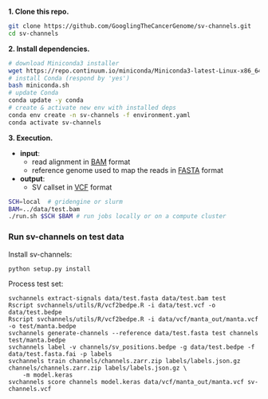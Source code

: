 **1. Clone this repo.**

```bash
git clone https://github.com/GooglingTheCancerGenome/sv-channels.git
cd sv-channels
```

**2. Install dependencies.**

```bash
# download Miniconda3 installer
wget https://repo.continuum.io/miniconda/Miniconda3-latest-Linux-x86_64.sh -O miniconda.sh
# install Conda (respond by 'yes')
bash miniconda.sh
# update Conda
conda update -y conda
# create & activate new env with installed deps
conda env create -n sv-channels -f environment.yaml
conda activate sv-channels
```

**3. Execution.**

-   **input**:
    - read alignment in [BAM](https://samtools.github.io/hts-specs/SAMv1.pdf) format
    - reference genome used to map the reads in [FASTA](https://www.ncbi.nlm.nih.gov/BLAST/fasta.shtml) format
-   **output**:
    - SV callset in [VCF](https://samtools.github.io/hts-specs/VCFv4.3.pdf) format

```bash
SCH=local  # gridengine or slurm
BAM=../data/test.bam
./run.sh $SCH $BAM # run jobs locally or on a compute cluster
```
### Run sv-channels on test data
Install sv-channels:
```commandline
python setup.py install
```
Process test set:
```commandline
svchannels extract-signals data/test.fasta data/test.bam test
Rscript svchannels/utils/R/vcf2bedpe.R -i data/test.vcf -o data/test.bedpe
Rscript svchannels/utils/R/vcf2bedpe.R -i data/vcf/manta_out/manta.vcf -o test/manta.bedpe
svchannels generate-channels --reference data/test.fasta test channels test/manta.bedpe
svchannels label -v channels/sv_positions.bedpe -g data/test.bedpe -f data/test.fasta.fai -p labels
svchannels train channels/channels.zarr.zip labels/labels.json.gz channels/channels.zarr.zip labels/labels.json.gz \
    -m model.keras
svchannels score channels model.keras data/vcf/manta_out/manta.vcf sv-channels.vcf
```

